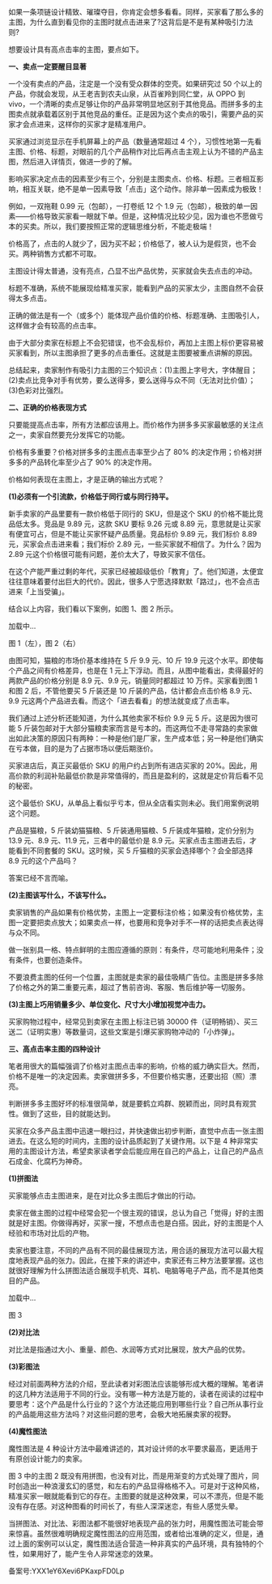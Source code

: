 如果一条项链设计精致、璀璨夺目，你肯定会想多看看。同样，买家看了那么多的主图，为什么直到看见你的主图时就点击进来了\?这背后是不是有某种吸引力法则\?

想要设计具有高点击率的主图，要点如下。

**一、卖点一定要醒目显著**

一个没有卖点的产品，注定是一个没有受众群体的空壳。如果研究过 50 个以上的产品，你就会发现，从王老吉到农夫山泉，从百雀羚到同仁堂，从 OPPO 到 vivo，一个清晰的卖点足够让你的产品非常明显地区别于其他竞品。而拼多多的主图卖点就承载着区别于其他竞品的重任。正是因为这个卖点的吸引，需要产品的买家才会点进来，这样你的买家才是精准用户。

买家通过浏览显示在手机屏幕上的产品（数量通常超过 4 个），习惯性地第一先看主图、价格、标题，对眼前的几个产品稍作对比后再点击主观上认为不错的产品主图，然后进入详情页，做进一步的了解。

影响买家决定点击的因素至少有三个，分别是主图卖点、价格、标题。三者相互影响，相互关联，绝不是单一因素导致「点击」这个动作。除非单一因素成为极致！

例如，一双拖鞋 0.99 元（包邮），一打卷纸 12 个 1.9 元（包邮），极致的单一因素——价格导致买家看一眼就下单。但是，这种情况比较少见，因为谁也不愿做亏本的买卖。所以，我们要按照正常的逻辑思维分析，不能走极端！

价格高了，点击的人就少了，因为买不起；价格低了，被人认为是假货，也不会买。两种销售方式都不可取。

主图设计得太普通，没有亮点，凸显不出产品优势，买家就会失去点击的冲动。

标题不准确，系统不能展现给精准买家，能看到产品的买家太少，主图自然不会获得太多点击。

正确的做法是有一个（或多个）能体现产品价值的价格、标题准确、主图吸引人，这样做才会有较高的点击率。

由于大部分卖家在标题上不会犯错误，也不会乱标价，再加上主图上标价更容易被买家看到，所以主图承担了更多的点击重任。这就是主图要被重点讲解的原因。

总结起来，卖家制作有吸引力主图的三个知识点：\(1\)主图上字号大，字体醒目；\(2\)卖点比竞争对手有优势，要么送得多，要么送得与众不同（无法对比价值）；\(3\)色彩对比强烈。

**二、正确的价格表现方式**

只要能提高点击率，所有方法都应该用上。而价格作为拼多多买家最敏感的关注点之一，卖家自然要充分发挥它的功能。

价格有多重要？价格对拼多多的主图点击率至少占了 80\% 的决定作用；价格对拼多多的产品转化率至少占了 90\% 的决定作用。

价格如何表现在主图上，才是正确的输出方式呢？

**\(1\)必须有一个引流款，价格低于同行或与同行持平。**

新手卖家的产品里要有一款价格低于同行的 SKU，但是这个 SKU 的价格不能比竞品低太多。竞品是 9.89 元，这款 SKU 要标 9.26 元或 8.89 元，意思就是让买家有便宜可占，但是不能让买家怀疑产品质量。竞品标价 9.89 元，我们标价 8.89 元，买家会点击进来看；我们标价 2.89 元，一些买家就不相信了。为什么？因为 2.89 元这个价格很可能有问题，差价太大了，导致买家不信任。

在这个产能严重过剩的年代，买家已经被超级低价「教育」了。他们知道，太便宜往往意味着要付出巨大的代价。因此，很多人宁愿选择默默「路过」，也不会点击进来「上当受骗」。

结合以上内容，我们看以下案例，如图 1、图 2 所示。

加载中...

图 1（左），图 2（右）

由图可知，猫粮的市场价基本维持在 5 斤 9.9 元、10 斤 19.9 元这个水平。即使每个产品之间有价格差异，也是在 1 元上下浮动。而且，从图中能看出，卖得最好的两款产品的价格分别是 8.9 元、9.9 元，销量同时都超过 10 万件。买家看到图 1 和图 2 后，不管他要买 5 斤装还是 10 斤装的产品，估计都会点击价格 8.9 元、9.9 元这两个产品进去看。而这个「进去看看」的想法就变成了点击率。

我们通过上述分析还能知道，为什么其他卖家不标价 9.9 元 5 斤。这是因为很可能 5 斤装包邮对于大部分猫粮卖家而言是亏本的。而这两位不走寻常路的卖家做出如此决策的原因只有两种：一种是他们是厂家，生产成本低；另一种是他们确实在亏本做，目的是为了占据市场以便后期涨价。

买家进店后，真正买最低价 SKU 的用户约占到所有进店买家的 20\%。因此，用高价款的利润补贴最低价款是非常值得的，而且是盈利的，这就是定价背后看不见的秘密。

这个最低价 SKU，从单品上看似乎亏本，但从全店看实则未必。我们用案例说明这个问题。

产品是猫粮，5 斤装幼猫猫粮、5 斤装通用猫粮、5 斤装成年猫粮，定价分别为 13.9 元、8.9 元、11.9 元，三者中的最低价是 8.9 元。买家点击主图进去后，才能看到不同套餐的 SKU。这时候，买 5 斤猫粮的买家会选择哪个？会全部选择 8.9 元的这个产品吗？

答案已经不言而喻。

**\(2\)主图该写什么，不该写什么。**

卖家销售的产品如果有价格优势，主图上一定要标注价格；如果没有价格优势，主图一定要把卖点放大；如果卖点一样，也要用和竞争对手不一样的话把卖点表达得与众不同。

做一张别具一格、特点鲜明的主图应遵循的原则：有条件，尽可能地利用条件；没有条件，也要创造条件。

不要浪费主图的任何一个位置，主图就是卖家的最佳吸睛广告位。主图是拼多多除了价格之外的第二重要元素，超过了售前咨询、客服、售后维护等一切服务。

**\(3\)主图上巧用销量多少、单位变化、尺寸大小增加视觉冲击力。**

买家购物过程中，经常见到卖家在主图上标注已销 30000 件（证明畅销）、买三送二（证明实惠）等数量词，这些文案是引爆买家购物冲动的「小炸弹」。

**三、高点击率主图的四种设计**

笔者用很大的篇幅强调了价格对主图点击率的影响，价格的威力确实巨大。然而，价格不是唯一的决定因素。卖家做拼多多，不但要价格实惠，还要出招（照）漂亮。

判断拼多多主图好坏的标准很简单，就是要鹤立鸡群、脱颖而出，同时具有观赏性。做到了这些，目的就能达到。

买家在众多产品主图中迅速一眼扫过，并快速做出初步判断，直觉中点击一张主图进去。在这么短的时间内，主图的设计品质起到了关键作用。以下是 4 种非常实用的主图设计方法，希望卖家读者学会后能应用在自己的产品上，让自己的产品点石成金、化腐朽为神奇。

**\(1\)拼图法**

买家能够点击主图进来，是在对比众多主图后才做出的行动。

卖家在做主图的过程中经常会犯一个很主观的错误，总认为自己「觉得」好的主图就是好主图。你做得再好，买家一搜，不想点击也是白搭。因此，好的主图是个人经验和市场对比后的产物。

卖家也要注意，不同的产品有不同的最佳展现方法，用合适的展现方法可以最大程度地表现产品的张力。因此，在接下来的讲述中，卖家还有三种方法要掌握。这也就很好理解为什么拼图法适合展现手机壳、耳机、电脑等电子产品，而不是其他类目的产品。

加载中...

图 3

**\(2\)对比法**

对比法是指通过大小、重量、颜色、水润等方式对比展现，放大产品的优势。

**\(3\)彩图法**

经过对前面两种方法的介绍，至此读者对彩图法应该能够形成大概的理解。笔者讲的这几种方法适用于不同的行业。没有哪一种方法是万能的，读者在阅读的过程中要思考：这个产品是什么行业的？这个方法还能应用到哪些行业？自己所从事行业的产品能用这些方法吗？对这些问题的思考，会极大地拓展卖家的视野。

**\(4\)魔性图法**

魔性图法是 4 种设计方法中最难讲述的，其对设计师的水平要求最高，更适用于有原创设计能力的卖家。

图 3 中的主图 2 既没有用拼图，也没有对比，而是用渐变的方式处理了图片，同时创造出一种浪漫玄幻的感觉，和左右的产品显得格格不入。可是对于这种风格，精准买家一眼就能看到它的存在。主图要的就是这种效果，可以不漂亮，但是不能没有存在感。对这种图看的时间长了，有些人深深迷恋，有些人感觉头晕。

当拼图法、对比法、彩图法都不能很好地表现产品的张力时，用魔性图法可能会带来惊喜。虽然很难明确规定魔性图法的应用范围，或者给出准确的定义，但是，通过上面的案例可以认定，魔性图法适合营造一种非真实的产品环境，具有独特的个性，如果用好了，能产生令人非常迷恋的效果。

备案号:YXX1eY6Xevi6PKaxpFD0Lp